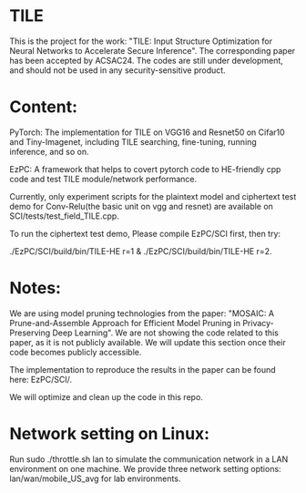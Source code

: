 # TILE
This is the project for the work: "TILE: Input Structure Optimization for Neural Networks to Accelerate Secure Inference". The corresponding paper has been accepted by ACSAC24. 
The codes are still under development, and should not be used in any security-sensitive product.

# Content:
PyTorch: The implementation for TILE on VGG16 and Resnet50 on Cifar10 and Tiny-Imagenet, including TILE searching, fine-tuning, running inference, and so on.

EzPC: A framework that helps to covert pytorch code to HE-friendly cpp code and test TILE module/network performance. 

Currently, only experiment scripts for the plaintext model and ciphertext test demo for Conv-Relu(the basic unit on vgg and resnet) are available on SCI/tests/test_field_TILE.cpp. 

To run the ciphertext test demo, Please compile EzPC/SCI first, then try:

./EzPC/SCI/build/bin/TILE-HE r=1 & ./EzPC/SCI/build/bin/TILE-HE r=2.

# Notes:
We are using model pruning technologies from the paper: "MOSAIC: A Prune-and-Assemble Approach for Efficient Model Pruning in Privacy-Preserving Deep Learning". 
We are not showing the code related to this paper, as it is not publicly available. We will update this section once their code becomes publicly accessible.

The implementation to reproduce the results in the paper can be found here: EzPC/SCI/.

We will optimize and clean up the code in this repo.

# Network setting on Linux:
Run sudo ./throttle.sh lan to simulate the communication network in a LAN environment on one machine. We provide three network setting options: lan/wan/mobile_US_avg for lab environments.
